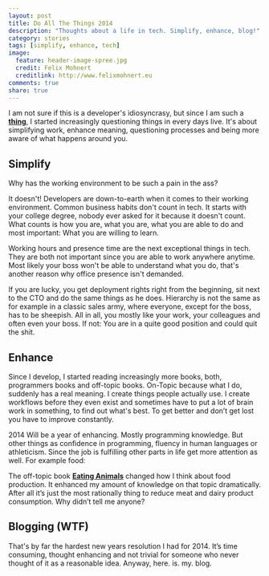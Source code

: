 ```yaml
---
layout: post
title: Do All The Things 2014
description: "Thoughts about a life in tech. Simplify, enhance, blog!"
category: stories
tags: [simplify, enhance, tech]
image:
  feature: header-image-spree.jpg
  credit: Felix Mohnert
  creditlink: http://www.felixmohnert.eu
comments: true
share: true
---
```


I am not sure if this is a developer's idiosyncrasy, but since I am such a [**thing**](/hi), I started increasingly questioning things in every days live. It's about simplifying work, enhance meaning, questioning processes and being more aware of what happens around you.

## Simplify

Why has the working environment to be such a pain in the ass?

It doesn't! Developers are down-to-earth when it comes to their working environment. Common business habits don't count in tech. It starts with your college degree, nobody ever asked for it because it doesn't count. What counts is how you are, what you are, what you are able to do and most important: What you are willing to learn.

Working hours and presence time are the next exceptional things in tech. They are both not important since you are able to work anywhere anytime. Most likely your boss won't be able to understand what you do, that's another reason why office presence isn't demanded.

If you are lucky, you get deployment rights right from the beginning, sit next to the CTO and do the same things as he does. Hierarchy is not the same as for example in a classic sales army, where everyone, except for the boss, has to be sheepish. All in all, you mostly like your work, your colleagues and often even your boss. If not: You are in a quite good position and could quit the shit.

## Enhance

Since I develop, I started reading increasingly more books, both, programmers books and off-topic books. On-Topic because what I do, suddenly has a real meaning. I create things people actually use. I create workflows before they even exist and sometimes have to put a lot of brain work in something, to find out what's best. To get better and don’t get lost you have to improve constantly.

2014 Will be a year of enhancing. Mostly programming knowledge. But other things as confidence in programming, fluency in human languages or athleticism. Since the job is fulfilling other parts in life get more attention as well. For example food:

The off-topic book [**Eating Animals**](https://readmill.com/books/sample-of-eating-animals) changed how I think about food production. It enhanced my amount of knowledge on that topic dramatically. After all it’s just the most rationally thing to reduce meat and dairy product consumption. Why didn’t tell me anyone?


## Blogging (WTF)

That's by far the hardest new years resolution I had for 2014. It’s time consuming, thought enhancing and not trivial for someone who never thought of it as a reasonable idea. Anyway, here. is. my. blog.